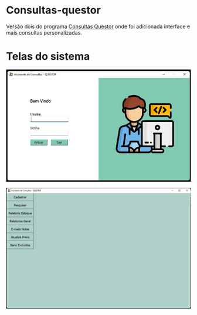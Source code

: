 # Consultas-questor
Versão dois do programa [Consultas Questor](https://github.com/Rafael-T-Santos/Consultas-questor-old) onde foi adicionada interface e mais consultas personalizadas.

# Telas do sistema

![Tela Inicial](imgs/Tela_Inicial.jpg?raw=true "Tela Inicial")

![Tela Principal](imgs/Tela_principal.jpg?raw=true "Tela Principal")
